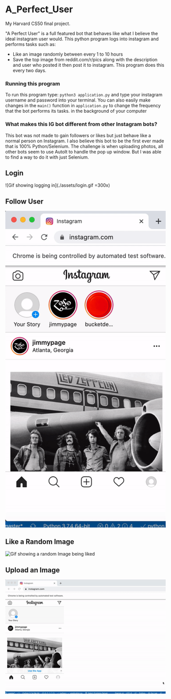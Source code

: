 # A_Perfect_User
My Harvard CS50 final project. 

"A Perfect User" is a full featured bot that behaves like what I believe the ideal instagram user would. This python program logs into instagram and performs tasks such as:
 - Like an image randomly between every 1 to 10 hours
 - Save the top image from reddit.com/r/pics along with the description and user who posted it then post it to instagram. This program does this every two days.

### Running this program
To run this program type: `python3 application.py` and type your instagram username and password into your terminal. You can also easily make changes in the `main()` function in `application.py` to change the frequency that the bot performs its tasks. in the background of your computer

### What makes this IG bot different from other Instagram bots?
This bot was not made to gain followers or likes but just behave like a normal person on Instagram. I also believe this bot to be the first ever made that is 100% Python/Selenium. The challenge is when uploading photos, all other bots seem to use AutoIt to handle the pop up window. But I was able to find a way to do it with just Selenium.

## Login

![Gif showing logging in](./assets/login.gif =300x)




## Follow User

![Gif showing following a user](./assets/follow_user.gif)




## Like a Random Image

![Gif showing a random Image being liked](./assets/like_photo.gif)



## Upload an Image

![Gif showing degrees](./assets/upload_photo.gif)